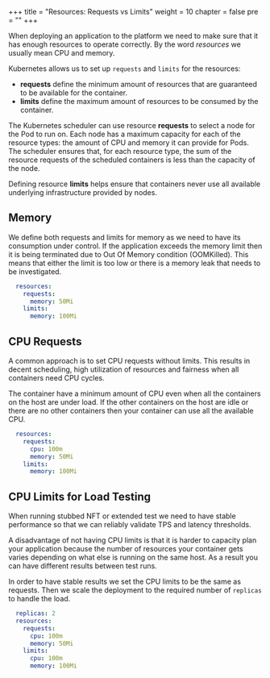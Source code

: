 +++
title = "Resources: Requests vs Limits"
weight = 10
chapter = false
pre = ""
+++


When deploying an application to the platform we need to make sure that it has enough resources to operate correctly. 
By the word *resources* we usually mean CPU and memory.

Kubernetes allows us to set up `requests` and `limits` for the resources:

- **requests** define the minimum amount of resources that are guaranteed to be available for the container.  
- **limits** define the maximum amount of resources to be consumed by the container.

The Kubernetes scheduler can use resource **requests** to select a node for the Pod to run on. 
Each node has a maximum capacity for each of the resource types: the amount of CPU and memory it can provide for Pods. 
The scheduler ensures that, for each resource type, the sum of the resource requests of the scheduled containers is less than the capacity of the node. 

Defining resource **limits** helps ensure that containers never use all available underlying infrastructure provided by nodes.

## Memory

We define both requests and limits for memory as we need to have its consumption under control.
If the application exceeds the memory limit then it is being terminated due to Out Of Memory condition (OOMKilled).
This means that either the limit is too low or there is a memory leak that needs to be investigated. 

```yaml
  resources:
    requests:
      memory: 50Mi
    limits:
      memory: 100Mi
```

## CPU Requests

A common approach is to set CPU requests without limits. This results in decent scheduling, high utilization of resources and fairness when all containers need CPU cycles.

The container have a minimum amount of CPU even when all the containers on the host are under load. If the other containers on the host are idle or there are no other containers then your container can use all the available CPU.

```yaml
  resources:
    requests:
      cpu: 100m
      memory: 50Mi
    limits:
      memory: 100Mi
```

## CPU Limits for Load Testing

When running stubbed NFT or extended test we need to have stable performance so that we can reliably validate TPS and latency thresholds.

A disadvantage of not having CPU limits is that it is harder to capacity plan your application because the number of resources your container gets varies depending on what else is running on the same host. As a result you can have different results between test runs.

In order to have stable results we set the CPU limits to be the same as requests. Then we scale the deployment to the
required number of `replicas` to handle the load.

```yaml
  replicas: 2
  resources:
    requests:
      cpu: 100m
      memory: 50Mi
    limits:
      cpu: 100m
      memory: 100Mi
```
